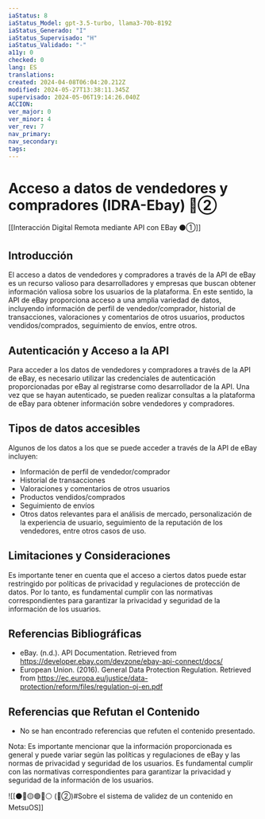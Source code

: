 ```yaml
---
iaStatus: 8
iaStatus_Model: gpt-3.5-turbo, llama3-70b-8192
iaStatus_Generado: "I"
iaStatus_Supervisado: "H"
iaStatus_Validado: "-"
a11y: 0
checked: 0
lang: ES
translations: 
created: 2024-04-08T06:04:20.212Z
modified: 2024-05-27T13:38:11.345Z
supervisado: 2024-05-06T19:14:26.040Z
ACCION: 
ver_major: 0
ver_minor: 4
ver_rev: 7
nav_primary: 
nav_secondary: 
tags:
---
```

# Acceso a datos de vendedores y compradores (IDRA-Ebay) 🔴②

[[Interacción Digital Remota mediante API con EBay ⚫①]]

## Introducción

El acceso a datos de vendedores y compradores a través de la API de eBay es un recurso valioso para desarrolladores y empresas que buscan obtener información valiosa sobre los usuarios de la plataforma. En este sentido, la API de eBay proporciona acceso a una amplia variedad de datos, incluyendo información de perfil de vendedor/comprador, historial de transacciones, valoraciones y comentarios de otros usuarios, productos vendidos/comprados, seguimiento de envíos, entre otros.

## Autenticación y Acceso a la API

Para acceder a los datos de vendedores y compradores a través de la API de eBay, es necesario utilizar las credenciales de autenticación proporcionadas por eBay al registrarse como desarrollador de la API. Una vez que se hayan autenticado, se pueden realizar consultas a la plataforma de eBay para obtener información sobre vendedores y compradores.

## Tipos de datos accesibles

Algunos de los datos a los que se puede acceder a través de la API de eBay incluyen:

* Información de perfil de vendedor/comprador
* Historial de transacciones
* Valoraciones y comentarios de otros usuarios
* Productos vendidos/comprados
* Seguimiento de envíos
* Otros datos relevantes para el análisis de mercado, personalización de la experiencia de usuario, seguimiento de la reputación de los vendedores, entre otros casos de uso.

## Limitaciones y Consideraciones

Es importante tener en cuenta que el acceso a ciertos datos puede estar restringido por políticas de privacidad y regulaciones de protección de datos. Por lo tanto, es fundamental cumplir con las normativas correspondientes para garantizar la privacidad y seguridad de la información de los usuarios.

## Referencias Bibliográficas

* eBay. (n.d.). API Documentation. Retrieved from <https://developer.ebay.com/devzone/ebay-api-connect/docs/>
* European Union. (2016). General Data Protection Regulation. Retrieved from <https://ec.europa.eu/justice/data-protection/reform/files/regulation-oj-en.pdf>

## Referencias que Refutan el Contenido

* No se han encontrado referencias que refuten el contenido presentado.

Nota: Es importante mencionar que la información proporcionada es general y puede variar según las políticas y regulaciones de eBay y las normas de privacidad y seguridad de los usuarios. Es fundamental cumplir con las normativas correspondientes para garantizar la privacidad y seguridad de la información de los usuarios.

![[⚫🔴🟡🟢🔵⚪ (🔴②)#Sobre el sistema de validez de un contenido en MetsuOS]]
